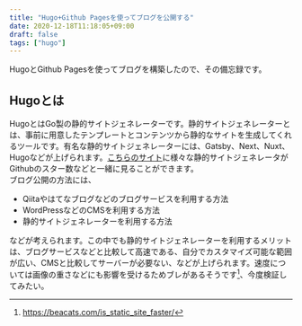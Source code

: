 ```yaml
---
title: "Hugo+Github Pagesを使ってブログを公開する"
date: 2020-12-18T11:18:05+09:00
draft: false
tags: ["hugo"]
---
```


HugoとGithub Pagesを使ってブログを構築したので、その備忘録です。

## Hugoとは
HugoとはGo製の静的サイトジェネレーターです。静的サイトジェネレーターとは、事前に用意したテンプレートとコンテンツから静的なサイトを生成してくれるツールです。有名な静的サイトジェネレーターには、Gatsby、Next、Nuxt、Hugoなどが上げられます。[こちらのサイト](https://jamstack.org/generators/)に様々な静的サイトジェネレータがGithubのスター数などと一緒に見ることができます。  
ブログ公開の方法には、

- Qiitaやはてなブログなどのブログサービスを利用する方法
- WordPressなどのCMSを利用する方法
- 静的サイトジェネレーターを利用する方法  

などが考えられます。この中でも静的サイトジェネレーターを利用するメリットは、ブログサービスなどと比較して高速である、自分でカスタマイズ可能な範囲が広い、CMSと比較してサーバーが必要ない、などが上げられます。速度については画像の重さなどにも影響を受けるためブレがあるそうです[^1]、今度検証してみたい。


[^1]: https://beacats.com/is_static_site_faster/